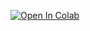 [![Open In Colab](https://colab.research.google.com/assets/colab-badge.svg)](https://colab.research.google.com/github/ddddd-ai/CP/blob/main/overtime_generator.ipynb)
